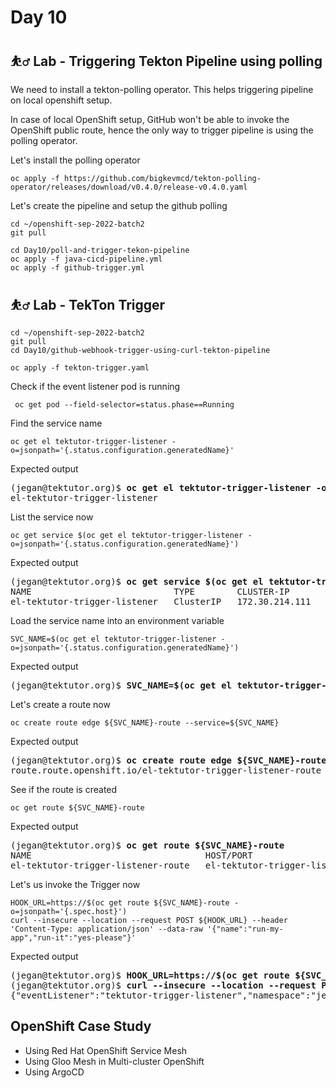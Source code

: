 # Day 10

## ⛹️‍♂️ Lab - Triggering Tekton Pipeline using polling

We need to install a tekton-polling operator.  This helps triggering pipeline on local openshift setup.

In case of local OpenShift setup, GitHub won't be able to invoke the OpenShift public route, hence the only way to trigger pipeline is using the polling operator.

Let's install the polling operator
```
oc apply -f https://github.com/bigkevmcd/tekton-polling-operator/releases/download/v0.4.0/release-v0.4.0.yaml
```

Let's create the pipeline and setup the github polling
```
cd ~/openshift-sep-2022-batch2
git pull

cd Day10/poll-and-trigger-tekon-pipeline
oc apply -f java-cicd-pipeline.yml
oc apply -f github-trigger.yml
```

## ⛹️‍♂️ Lab - TekTon Trigger
```
cd ~/openshift-sep-2022-batch2
git pull
cd Day10/github-webhook-trigger-using-curl-tekton-pipeline

oc apply -f tekton-trigger.yaml
```

Check if the event listener pod is running
```
 oc get pod --field-selector=status.phase==Running
```

Find the service name
```
oc get el tektutor-trigger-listener -o=jsonpath='{.status.configuration.generatedName}'
```

Expected output
<pre>
(jegan@tektutor.org)$ <b>oc get el tektutor-trigger-listener -o=jsonpath='{.status.configuration.generatedName}'</b>
el-tektutor-trigger-listener
</pre>

List the service now
```
oc get service $(oc get el tektutor-trigger-listener -o=jsonpath='{.status.configuration.generatedName}')
```

Expected output
<pre>
(jegan@tektutor.org)$ <b>oc get service $(oc get el tektutor-trigger-listener -o=jsonpath='{.status.configuration.generatedName}')</b>
NAME                           TYPE        CLUSTER-IP       EXTERNAL-IP   PORT(S)             AGE
el-tektutor-trigger-listener   ClusterIP   172.30.214.111   <none>        8080/TCP,9000/TCP   3m58s
</pre>

Load the service name into an environment variable
```
SVC_NAME=$(oc get el tektutor-trigger-listener -o=jsonpath='{.status.configuration.generatedName}')
```

Expected output
<pre>
(jegan@tektutor.org)$ <b>SVC_NAME=$(oc get el tektutor-trigger-listener -o=jsonpath='{.status.configuration.generatedName}')</b>
</pre>

Let's create a route now
```
oc create route edge ${SVC_NAME}-route --service=${SVC_NAME}
```

Expected output
<pre>
(jegan@tektutor.org)$ <b>oc create route edge ${SVC_NAME}-route --service=${SVC_NAME}</b>
route.route.openshift.io/el-tektutor-trigger-listener-route created
</pre>

See if the route is created
```
oc get route ${SVC_NAME}-route
```

Expected output
<pre>
(jegan@tektutor.org)$ <b>oc get route ${SVC_NAME}-route</b>
NAME                                 HOST/PORT                                                        PATH   SERVICES                       PORT            TERMINATION   WILDCARD
el-tektutor-trigger-listener-route   el-tektutor-trigger-listener-route-jegan.apps.ocp.tektutor.org          el-tektutor-trigger-listener   http-listener   edge          None
</pre>

Let's us invoke the Trigger now
```
HOOK_URL=https://$(oc get route ${SVC_NAME}-route -o=jsonpath='{.spec.host}')
curl --insecure --location --request POST ${HOOK_URL} --header 'Content-Type: application/json' --data-raw '{"name":"run-my-app","run-it":"yes-please"}'
```

Expected output
<pre>
(jegan@tektutor.org)$ <b>HOOK_URL=https://$(oc get route ${SVC_NAME}-route -o=jsonpath='{.spec.host}')</b>
(jegan@tektutor.org)$ <b>curl --insecure --location --request POST ${HOOK_URL} --header 'Content-Type: application/json' --data '{"name":"run-my-app","run-it":"yes-please"}'</b>
{"eventListener":"tektutor-trigger-listener","namespace":"jegan","eventListenerUID":"778e9325-11b9-488a-81ef-e8b05866cc16","eventID":"ed729332-efb5-4e6b-95ef-565480db0f58"}
</pre>

## OpenShift Case Study
- Using Red Hat OpenShift Service Mesh
- Using Gloo Mesh in Multi-cluster OpenShift 
- Using ArgoCD
